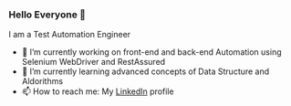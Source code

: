 ### Hello Everyone 👋
I am a Test Automation Engineer 
- 🔭 I’m currently working on front-end and back-end Automation using Selenium WebDriver and RestAssured
- 🌱 I’m currently learning advanced concepts of Data Structure and Aldorithms
- 📫 How to reach me: My [LinkedIn](https://www.linkedin.com/in/deepa-krishnan-sdet/) profile

<!--
**Deepa-Krish/Deepa-Krish** is a ✨ _special_ ✨ repository because its `README.md` (this file) appears on your GitHub profile.

Here are some ideas to get you started:

- 🔭 I’m currently working on ...
- 🌱 I’m currently learning ...
- 👯 I’m looking to collaborate on ...
- 🤔 I’m looking for help with ...
- 💬 Ask me about ...
- 📫 How to reach me: ...
- 😄 Pronouns: ...
- ⚡ Fun fact: ...
-->

